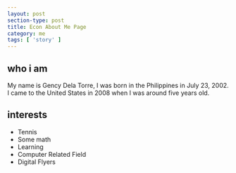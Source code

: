 ```yaml
---
layout: post
section-type: post
title: Econ About Me Page
category: me
tags: [ 'story' ]
---
```

## who i am
My name is Gency Dela Torre, I was born in the Philippines in July 23, 2002. I came to the United States in 2008 when I was around five years old.

## interests
* Tennis
* Some math
* Learning
* Computer Related Field
* Digital Flyers

